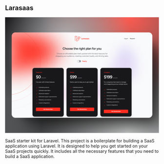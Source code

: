 ## Larasaas

![larasaas-cover-image](public/banner.png)

SaaS starter kit for Laravel. This project is a boilerplate for building a SaaS application using Laravel. It is designed to help you get started on your SaaS projects quickly. It includes all the necessary features that you need to build a SaaS application.
